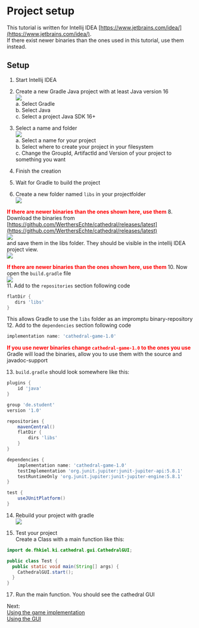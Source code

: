 # Project setup
This tutorial is written for Intellij IDEA [https://www.jetbrains.com/idea/](https://www.jetbrains.com/idea/).  
If there exist newer binaries than the ones used in this tutorial, use them instead.

## Setup

1. Start Intellij IDEA
2. Create a new Gradle Java project with at least Java version 16  
   ![](./img/project/create_project1.png)  
   a. Select Gradle  
   b. Select Java  
   c. Select a project Java SDK 16+


3. Select a name and folder  
   ![](./img/project/create_project2.png)  
   a. Select a name for your project  
   b. Select where to create your project in your filesystem  
   c. Change the GroupId, ArtifactId and Version of your project to something you want


5. Finish the creation
6. Wait for Gradle to build the project
7. Create a new folder named `libs` in your projectfolder  
   ![](./img/project/folder.png)  

__<span style="color:red">If there are newer binaries than the ones shown here, use them</span>__
8. Download the binaries from [https://github.com/WerthersEchte/cathedral/releases/latest](https://github.com/WerthersEchte/cathedral/releases/latest)  
   ![](./img/project/binaries.png)  
   and save them in the libs folder. They should be visible in the intellij IDEA project view.  
   ![](./img/project/binaries_in_folder.png)  

__<span style="color:red">If there are newer binaries than the ones shown here, use them</span>__
10. Now open the `build.gradle` file  
   ![](./img/project/gradle.png)  
11. Add to the `repositories` section following code
```gradle
flatDir {
   dirs 'libs'
}
```
   This allows Gradle to use the `libs` folder as an impromptu binary-repository
12. Add to the `dependencies` section following code
```gradle
implementation name: 'cathedral-game-1.0'
```
__<span style="color:red">If you use newer binaries change `cathedral-game-1.0` to the ones you use</span>__  
   Gradle will load the binaries, allow you to use them with the source and javadoc-support  

13. `build.gradle` should look somewhere like this:  
```gradle
plugins {
    id 'java'
}

group 'de.student'
version '1.0'

repositories {
    mavenCentral()
    flatDir {
        dirs 'libs'
    }
}

dependencies {
    implementation name: 'cathedral-game-1.0'
    testImplementation 'org.junit.jupiter:junit-jupiter-api:5.8.1'
    testRuntimeOnly 'org.junit.jupiter:junit-jupiter-engine:5.8.1'
}

test {
    useJUnitPlatform()
}
```
14. Rebuild your project with gradle  
    ![](./img/project/gradle_rebuild.png)

16. Test your project  
   Create a Class with a main function like this:
```java
import de.fhkiel.ki.cathedral.gui.CathedralGUI;

public class Test {
  public static void main(String[] args) {
    CathedralGUI.start();
  }
}
```

17. Run the main function. You should see the cathedral GUI

Next:  
[Using the game implementation](./game.html)  
[Using the GUI](./gui.html)  
